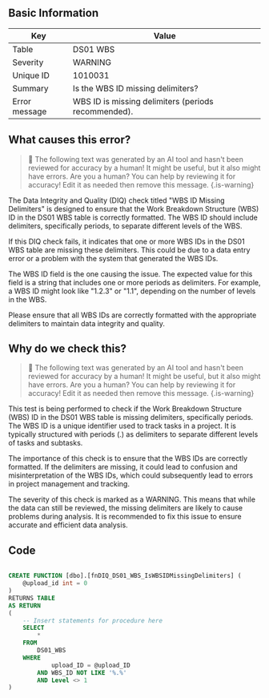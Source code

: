 ## Basic Information
| Key         | Value          |
|-------------|----------------|
| Table       | DS01 WBS |
| Severity    | WARNING |
| Unique ID   | 1010031   |
| Summary     | Is the WBS ID missing delimiters? |
| Error message | WBS ID is missing delimiters (periods recommended). |

## What causes this error?

> :robot: The following text was generated by an AI tool and hasn't been reviewed for accuracy by a human! It might be useful, but it also might have errors. Are you a human? You can help by reviewing it for accuracy! Edit it as needed then remove this message.
{.is-warning}

The Data Integrity and Quality (DIQ) check titled "WBS ID Missing Delimiters" is designed to ensure that the Work Breakdown Structure (WBS) ID in the DS01 WBS table is correctly formatted. The WBS ID should include delimiters, specifically periods, to separate different levels of the WBS. 

If this DIQ check fails, it indicates that one or more WBS IDs in the DS01 WBS table are missing these delimiters. This could be due to a data entry error or a problem with the system that generated the WBS IDs. 

The WBS ID field is the one causing the issue. The expected value for this field is a string that includes one or more periods as delimiters. For example, a WBS ID might look like "1.2.3" or "1.1", depending on the number of levels in the WBS. 

Please ensure that all WBS IDs are correctly formatted with the appropriate delimiters to maintain data integrity and quality.
## Why do we check this?

> :robot: The following text was generated by an AI tool and hasn't been reviewed for accuracy by a human! It might be useful, but it also might have errors. Are you a human? You can help by reviewing it for accuracy! Edit it as needed then remove this message.
{.is-warning}

This test is being performed to check if the Work Breakdown Structure (WBS) ID in the DS01 WBS table is missing delimiters, specifically periods. The WBS ID is a unique identifier used to track tasks in a project. It is typically structured with periods (.) as delimiters to separate different levels of tasks and subtasks. 

The importance of this check is to ensure that the WBS IDs are correctly formatted. If the delimiters are missing, it could lead to confusion and misinterpretation of the WBS IDs, which could subsequently lead to errors in project management and tracking. 

The severity of this check is marked as a WARNING. This means that while the data can still be reviewed, the missing delimiters are likely to cause problems during analysis. It is recommended to fix this issue to ensure accurate and efficient data analysis.
## Code

```sql

CREATE FUNCTION [dbo].[fnDIQ_DS01_WBS_IsWBSIDMissingDelimiters] (
	@upload_id int = 0
)
RETURNS TABLE
AS RETURN
(
    -- Insert statements for procedure here
	SELECT 
		* 
	FROM 
		DS01_WBS 
	WHERE 
			upload_ID = @upload_ID 
		AND WBS_ID NOT LIKE '%.%'
		AND Level <> 1
)
```
